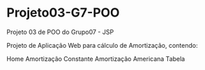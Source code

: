 # Projeto03-G7-POO
Projeto 03 de POO do Grupo07 - JSP

Projeto de Aplicação Web para cálculo de Amortização, contendo: 

Home
Amortização Constante
Amortização Americana
Tabela
